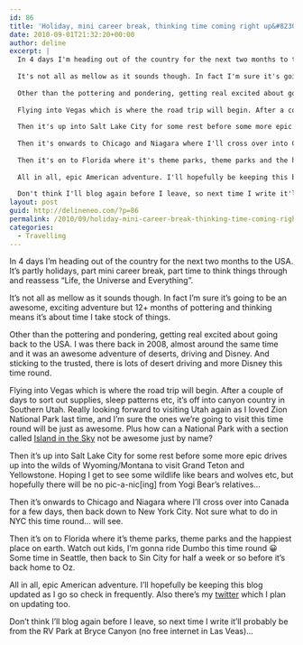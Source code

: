 ```yaml
---
id: 86
title: 'Holiday, mini career break, thinking time coming right up&#8230;'
date: 2010-09-01T21:32:20+00:00
author: deline
excerpt: |
  In 4 days I'm heading out of the country for the next two months to the USA. It's partly holidays, part mini career break, part time to think things through and reassess "Life, the Universe and Everything".
  
  It's not all as mellow as it sounds though. In fact I'm sure it's going to be an awesome, exciting adventure but 12+ months of pottering and thinking means it's about time I take stock of things.
  
  Other than the pottering and pondering, getting real excited about going back to the USA. I was there back in 2008, almost around the same time and it was an awesome adventure of deserts, driving and Disney. And sticking to the trusted, there is lots of desert driving and more Disney this time round.
  
  Flying into Vegas which is where the road trip will begin. After a couple of days to sort out supplies, sleep patterns etc, it's off into canyon country in Southern Utah. Really looking forward to visiting Utah again as I loved Zion National Park last time, and I'm sure the ones we're going to visit this time round will be just as awesome. Plus how can a National Park with a section called <a href="http://www.nps.gov/cany/planyourvisit/islandinthesky.htm">Island in the Sky</a> not be awesome just by name?
  
  Then it's up into Salt Lake City for some rest before some more epic drives up into the wilds of Wyoming/Montana to visit Grand Teton and Yellowstone. Hoping I get to see some wildlife like bears and wolves etc, but hopefully there will be no pic-a-nic[ing] from Yogi Bear's relatives...
  
  Then it's onwards to Chicago and Niagara where I'll cross over into Canada for a few days, then back down to New York City. Not sure what to do in NYC this time round... will see.
  
  Then it's on to Florida where it's theme parks, theme parks and the happiest place on earth. Watch out kids, I'm gonna ride Dumbo this time round :-D Some time in Seattle, then back to Sin City for half a week or so before it's back home to Oz.
  
  All in all, epic American adventure. I'll hopefully be keeping this blog updated as I go so check in frequently. Also there's my <a href="http://twitter.com/del_n">twitter</a> which I plan on updating too.
  
  Don't think I'll blog again before I leave, so next time I write it'll probably be from the RV Park at Bryce Canyon (no free internet in Las Veas)...
layout: post
guid: http://delineneo.com/?p=86
permalink: /2010/09/holiday-mini-career-break-thinking-time-coming-right-up/
categories:
  - Travelling
---
```

In 4 days I&#8217;m heading out of the country for the next two months to the USA. It&#8217;s partly holidays, part mini career break, part time to think things through and reassess &#8220;Life, the Universe and Everything&#8221;.

It&#8217;s not all as mellow as it sounds though. In fact I&#8217;m sure it&#8217;s going to be an awesome, exciting adventure but 12+ months of pottering and thinking means it&#8217;s about time I take stock of things.

Other than the pottering and pondering, getting real excited about going back to the USA. I was there back in 2008, almost around the same time and it was an awesome adventure of deserts, driving and Disney. And sticking to the trusted, there is lots of desert driving and more Disney this time round.

Flying into Vegas which is where the road trip will begin. After a couple of days to sort out supplies, sleep patterns etc, it&#8217;s off into canyon country in Southern Utah. Really looking forward to visiting Utah again as I loved Zion National Park last time, and I&#8217;m sure the ones we&#8217;re going to visit this time round will be just as awesome. Plus how can a National Park with a section called [Island in the Sky](http://www.nps.gov/cany/planyourvisit/islandinthesky.htm) not be awesome just by name?

Then it&#8217;s up into Salt Lake City for some rest before some more epic drives up into the wilds of Wyoming/Montana to visit Grand Teton and Yellowstone. Hoping I get to see some wildlife like bears and wolves etc, but hopefully there will be no pic-a-nic[ing] from Yogi Bear&#8217;s relatives&#8230;

Then it&#8217;s onwards to Chicago and Niagara where I&#8217;ll cross over into Canada for a few days, then back down to New York City. Not sure what to do in NYC this time round&#8230; will see.

Then it&#8217;s on to Florida where it&#8217;s theme parks, theme parks and the happiest place on earth. Watch out kids, I&#8217;m gonna ride Dumbo this time round 😀 Some time in Seattle, then back to Sin City for half a week or so before it&#8217;s back home to Oz.

All in all, epic American adventure. I&#8217;ll hopefully be keeping this blog updated as I go so check in frequently. Also there&#8217;s my [twitter](http://twitter.com/del_n) which I plan on updating too.

Don&#8217;t think I&#8217;ll blog again before I leave, so next time I write it&#8217;ll probably be from the RV Park at Bryce Canyon (no free internet in Las Veas)&#8230;
